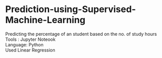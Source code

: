 # Prediction-using-Supervised-Machine-Learning
Predicting the percentage of an student based on the no. of study hours  
Tools : Jupyter Noteook  
Language: Python  
Used Linear Regression  

